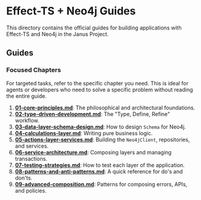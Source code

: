 # Effect-TS + Neo4j Guides

This directory contains the official guides for building applications with Effect-TS and Neo4j in the Janus Project.

## Guides

### Focused Chapters

For targeted tasks, refer to the specific chapter you need. This is ideal for agents or developers who need to solve a specific problem without reading the entire guide.

1.  [**01-core-principles.md**](./01-core-principles.md): The philosophical and architectural foundations.
2.  [**02-type-driven-development.md**](./02-type-driven-development.md): The "Type, Define, Refine" workflow.
3.  [**03-data-layer-schema-design.md**](./03-data-layer-schema-design.md): How to design `Schema` for Neo4j.
4.  [**04-calculations-layer.md**](./04-calculations-layer.md): Writing pure business logic.
5.  [**05-actions-layer-services.md**](./05-actions-layer-services.md): Building the `Neo4jClient`, repositories, and services.
6.  [**06-service-architecture.md**](./06-service-architecture.md): Composing layers and managing transactions.
7.  [**07-testing-strategies.md**](./07-testing-strategies.md): How to test each layer of the application.
8.  [**08-patterns-and-anti-patterns.md**](./08-patterns-and-anti-patterns.md): A quick reference for do's and don'ts.
9.  [**09-advanced-composition.md**](./09-advanced-composition.md): Patterns for composing errors, APIs, and policies.
